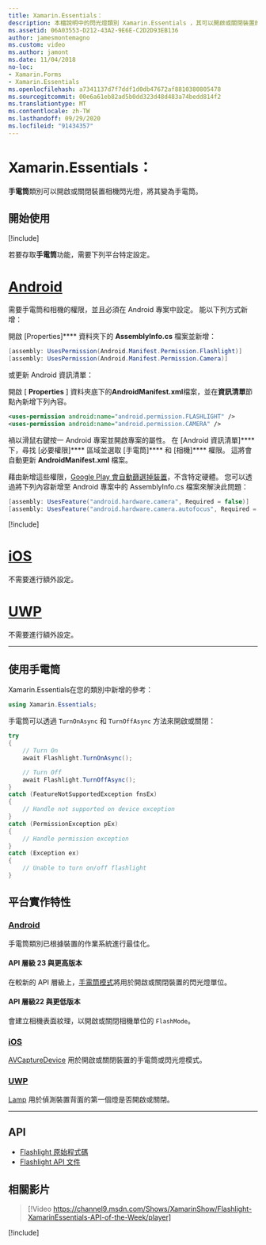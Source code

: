 ```yaml
---
title: Xamarin.Essentials：
description: 本檔說明中的閃光燈類別 Xamarin.Essentials ，其可以開啟或關閉裝置的攝影機 flash，以將其轉換成閃光燈。
ms.assetid: 06A03553-D212-43A2-9E6E-C2D2D93EB136
author: jamesmontemagno
ms.custom: video
ms.author: jamont
ms.date: 11/04/2018
no-loc:
- Xamarin.Forms
- Xamarin.Essentials
ms.openlocfilehash: a7341137d7f7ddf1d0db47672af8810380805478
ms.sourcegitcommit: 00e6a61eb82ad5b0dd323d48d483a74bedd814f2
ms.translationtype: MT
ms.contentlocale: zh-TW
ms.lasthandoff: 09/29/2020
ms.locfileid: "91434357"
---
```

# <a name="no-locxamarinessentials-flashlight"></a>Xamarin.Essentials：

**手電筒**類別可以開啟或關閉裝置相機閃光燈，將其變為手電筒。

## <a name="get-started"></a>開始使用

[!include[](~/essentials/includes/get-started.md)]

若要存取**手電筒**功能，需要下列平台特定設定。

# <a name="android"></a>[Android](#tab/android)

需要手電筒和相機的權限，並且必須在 Android 專案中設定。 能以下列方式新增：

開啟 [Properties]**** 資料夾下的 **AssemblyInfo.cs** 檔案並新增：

```csharp
[assembly: UsesPermission(Android.Manifest.Permission.Flashlight)]
[assembly: UsesPermission(Android.Manifest.Permission.Camera)]
```

或更新 Android 資訊清單：

開啟 [ **Properties** ] 資料夾底下的**AndroidManifest.xml**檔案，並在**資訊清單**節點內新增下列內容。

```xml
<uses-permission android:name="android.permission.FLASHLIGHT" />
<uses-permission android:name="android.permission.CAMERA" />
```

禍以滑鼠右鍵按一 Android 專案並開啟專案的屬性。 在 [Android 資訊清單]**** 下，尋找 [必要權限]**** 區域並選取 [手電筒]**** 和 [相機]**** 權限。 這將會自動更新 **AndroidManifest.xml** 檔案。

藉由新增這些權限，[Google Play 會自動篩選掉裝置](https://developer.android.com/guide/topics/manifest/uses-feature-element.html#permissions-features)，不含特定硬體。 您可以透過將下列內容新增至 Android 專案中的 AssemblyInfo.cs 檔案來解決此問題：

```csharp
[assembly: UsesFeature("android.hardware.camera", Required = false)]
[assembly: UsesFeature("android.hardware.camera.autofocus", Required = false)]
```

[!include[](~/essentials/includes/android-permissions.md)]

# <a name="ios"></a>[iOS](#tab/ios)

不需要進行額外設定。

# <a name="uwp"></a>[UWP](#tab/uwp)

不需要進行額外設定。

-----

## <a name="using-flashlight"></a>使用手電筒

Xamarin.Essentials在您的類別中新增的參考：

```csharp
using Xamarin.Essentials;
```

手電筒可以透過 `TurnOnAsync` 和 `TurnOffAsync` 方法來開啟或關閉：

```csharp
try
{
    // Turn On
    await Flashlight.TurnOnAsync();

    // Turn Off
    await Flashlight.TurnOffAsync();
}
catch (FeatureNotSupportedException fnsEx)
{
    // Handle not supported on device exception
}
catch (PermissionException pEx)
{
    // Handle permission exception
}
catch (Exception ex)
{
    // Unable to turn on/off flashlight
}
```

## <a name="platform-implementation-specifics"></a>平台實作特性

### <a name="android"></a>[Android](#tab/android)

手電筒類別已根據裝置的作業系統進行最佳化。

#### <a name="api-level-23-and-higher"></a>API 層級 23 與更高版本

在較新的 API 層級上，[手電筒模式](https://developer.android.com/reference/android/hardware/camera2/CameraManager.html#setTorchMode)將用於開啟或關閉裝置的閃光燈單位。

#### <a name="api-level-22-and-lower"></a>API 層級22 與更低版本

會建立相機表面紋理，以開啟或關閉相機單位的 `FlashMode`。

### <a name="ios"></a>[iOS](#tab/ios)

[AVCaptureDevice](xref:AVFoundation.AVCaptureDevice) 用於開啟或關閉裝置的手電筒或閃光燈模式。

### <a name="uwp"></a>[UWP](#tab/uwp)

[Lamp](/uwp/api/windows.devices.lights.lamp) 用於偵測裝置背面的第一個燈是否開啟或關閉。

-----

## <a name="api"></a>API

- [Flashlight 原始程式碼](https://github.com/xamarin/Essentials/tree/main/Xamarin.Essentials/Flashlight)
- [Flashlight API 文件](xref:Xamarin.Essentials.Flashlight)

## <a name="related-video"></a>相關影片

> [!Video https://channel9.msdn.com/Shows/XamarinShow/Flashlight-XamarinEssentials-API-of-the-Week/player]

[!include[](~/essentials/includes/xamarin-show-essentials.md)]